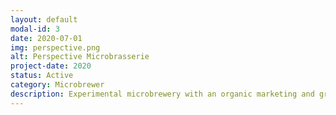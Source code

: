 ```yaml
---
layout: default
modal-id: 3
date: 2020-07-01
img: perspective.png
alt: Perspective Microbrasserie
project-date: 2020
status: Active
category: Microbrewer
description: Experimental microbrewery with an organic marketing and growth strategy.
---
```

